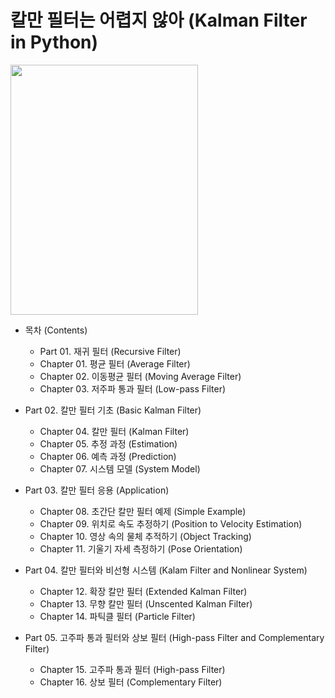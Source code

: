 # 칼만 필터는 어렵지 않아 (Kalman Filter in Python)

<img src="http://image.yes24.com/goods/73621194/800x0" width="300" height="400">


* 목차 (Contents)
     
   * Part 01. 재귀 필터 (Recursive Filter)
   * Chapter 01. 평균 필터 (Average Filter)
   * Chapter 02. 이동평균 필터 (Moving Average Filter)
   * Chapter 03. 저주파 통과 필터 (Low-pass Filter)
  
 * Part 02. 칼만 필터 기초 (Basic Kalman Filter)
   * Chapter 04. 칼만 필터 (Kalman Filter)
   * Chapter 05. 추정 과정 (Estimation)
   * Chapter 06. 예측 과정 (Prediction)
   * Chapter 07. 시스템 모델 (System Model)
  
 * Part 03. 칼만 필터 응용 (Application)

   * Chapter 08. 초간단 칼만 필터 예제 (Simple Example)
   * Chapter 09. 위치로 속도 추정하기 (Position to Velocity Estimation)
   * Chapter 10. 영상 속의 물체 추적하기 (Object Tracking)
   * Chapter 11. 기울기 자세 측정하기 (Pose Orientation)
  
 * Part 04. 칼만 필터와 비선형 시스템 (Kalam Filter and Nonlinear System)

   * Chapter 12. 확장 칼만 필터 (Extended Kalman Filter)
   * Chapter 13. 무향 칼만 필터 (Unscented Kalman Filter)
   * Chapter 14. 파틱클 필터 (Particle Filter)
  
 * Part 05. 고주파 통과 필터와 상보 필터 (High-pass Filter and Complementary Filter)

   * Chapter 15. 고주파 통과 필터 (High-pass Filter)
   * Chapter 16. 상보 필터 (Complementary Filter)

